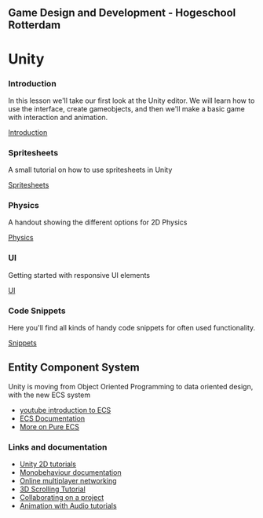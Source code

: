 ## Game Design and Development - Hogeschool Rotterdam

# Unity

### Introduction
In this lesson we'll take our first look at the Unity editor. We will learn how to use the interface, create gameobjects, and then we'll make a basic game with interaction and animation.

[Introduction](introduction.md)

### Spritesheets
A small tutorial on how to use spritesheets in Unity

[Spritesheets](spritesheets.md)

### Physics
A handout showing the different options for 2D Physics

[Physics](physics.md)

### UI
Getting started with responsive UI elements

[UI](canvas.md)

### Code Snippets
Here you'll find all kinds of handy code snippets for often used functionality.

[Snippets](snippets.md)

## Entity Component System

Unity is moving from Object Oriented Programming to data oriented design, with the new ECS system

- [youtube introduction to ECS](https://www.youtube.com/watch?v=_U9wRgQyy6s)
- [ECS Documentation](https://bit.ly/2J9YvLe)
- [More on Pure ECS](https://bit.ly/2H9ResT)

### Links and documentation
- [Unity 2D tutorials](https://unity3d.com/learn/tutorials/topics/2d-game-creation/)
- [Monobehaviour documentation](https://docs.unity3d.com/ScriptReference/MonoBehaviour.html)
- [Online multiplayer networking](https://unity3d.com/learn/tutorials/topics/multiplayer-networking)
- [3D Scrolling Tutorial](https://www.youtube.com/watch?v=HrDxnMI7pCc)
- [Collaborating on a project](https://unity3d.com/unity/features/collaborate)
- [Animation with Audio tutorials](https://www.youtube.com/channel/UCBkub2TsbCFIfdhuxRr2Lrw/videos)
